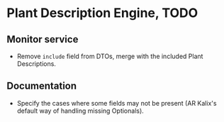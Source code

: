 # Plant Description Engine, TODO

## Monitor service
* Remove `include` field from DTOs, merge with the included Plant Descriptions.

## Documentation
* Specify the cases where some fields may not be present (AR Kalix's default
  way of handling missing Optionals).